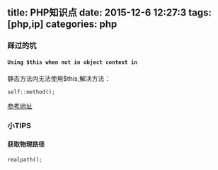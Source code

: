 title: PHP知识点
date: 2015-12-6 12:27:3
tags: [php,ip]
categories: php
---

### 踩过的坑

#### `Using $this when not in object context in`

静态方法内无法使用$this,解决方法：

    self::method();

[参考地址](http://blog.csdn.net/yageeart/article/details/6662059)

### 小TIPS

#### 获取物理路径

    realpath();


